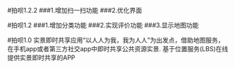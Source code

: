 #拍呗1.2.2
###1.增加扫一扫功能
###2.优化界面

#拍呗1.2
###1.增加分类功能
###2.实现评价功能
###3.显示地图功能

#拍呗1.0
实景即时共享应用“以人人为我，我为人人”为出发点，借助地图服务，在手机app或者第三方社交app中即时共享公共资源实景.
基于位置服务(LBS)在线提供实景即时共享的APP

